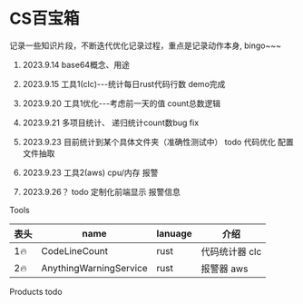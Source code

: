 # CS百宝箱
记录一些知识片段，不断迭代优化记录过程，重点是记录动作本身, bingo~~~


1.   2023.9.14
     base64概念、用途
2.   2023.9.15
      工具1(clc)---统计每日rust代码行数  demo完成
3.   2023.9.20
     工具1优化---考虑前一天的值 count总数逻辑
4.   2023.9.21
     多项目统计、 递归统计count数bug fix
5.   2023.9.23
       目前统计到某个具体文件夹（准确性测试中）
      todo  代码优化 配置文件抽取

6.   2023.9.23
      工具2(aws)   cpu/内存 报警
     
7.   2023.9.26？
        todo 定制化前端显示  报警信息






Tools
     
表头  | name  | lanuage  | 介绍
---- | ----- | ------  | ------ 
1🔥  | CodeLineCount | rust |代码统计器 clc 
2🔥 | AnythingWarningService | rust |报警器 aws

Products
    todo
